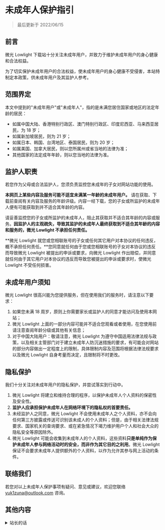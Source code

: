 # 未成年人保护指引

> 最后更新于 2022/06/15

## 前言

微光 Lowlight 下载站十分关注未成年用户，并致力于维护未成年用户的身心健康和合法权益。

为了切实保护未成年用户的合法权益，使未成年用户的身心健康不受侵害，本站特制定本政策，供未成年用户及其监护人参考。

## 范围界定

本文中提到的"未成年用户"或"未成年人"，指的是未满您居住国家或地区的法定年龄的居民：

- 如属中国大陆、香港特别行政区、澳门特别行政区、印度尼西亚、马来西亚居民，为 18 岁；
- 如属新加坡居民，则为 21 岁；
- 如属日本、韩国、台湾地区、泰国居民，则为 20 岁；
- 如属美国、加拿大居民，则以您所属州或省当地的法律为准；
- 其他国家的法定成年年龄，则以您当地的法律为准。

## 监护人职责

若您作为父母或合法监护人，您须负责监控您未成年的子女对网站功能的使用。

**本网页上某些内容及服务可能不适宜未满某一年龄的未成年用户。** 请在获取、下载前查阅有关内容及服务的年龄评级。内容一经下载，您的子女或所监护的未成年人便有可能获取到并不适合其年龄的内容。

请妥善监控您的子女或所监护的未成年人，阻止其获取并不适合其年龄的内容或服务。**因监护人的主观疏失，导致其监护的未成年人最终获取到不适合其年龄的内容和服务的，微光 Lowlight 不承担任何责任。**

**微光 Lowlight 就您或您相联账号的子女或任何其它用户对本协议的任何违反，概不承担任何责任。**您同意就任何由于您或您相联账号的子女对本协议的违反而导致微光 Lowlight 被提出的申诉或要求，向微光 Lowlight 作出赔偿，并同意就任何由于其它用户对本协议的违反而导致您被提出的申诉或要求时，使微光 Lowlight 不受任何损害。

## 未成年用户须知

微光 Lowlight 很高兴能为您提供服务，但在使用我们的服务时，请注意以下要求：

1. 如果您未满 18 周岁，原则上你需要家长或监护人的同意才能访问及使用本网站；
2. 微光 Lowlight 上面的一部分内容可能并不适合您观看或者使用，在您使用前请注意查阅年龄分级或其他有关信息；
3. 对于中国大陆用户：敬请注意，微光 Lowlight 为遵守中国适用法律法规与政策，以及相关主管部门对于建立未成年人防沉迷措施的要求，有可能会对网站的部分内容做出一定程度上的限制，具体限制内容及范围将根据法律法规要求以及微光 Lowlight 自身考量而决定，且限制将不时更改。

## 隐私保护

我们十分关注对未成年用户的隐私保护，并尝试落实到行动中。

1. 微光 Lowlight 将建立和维持合理的程序，以保护未成年人个人资料的保密性及安全性。
2. **监护人应承担保护未成年人在网络环境下的隐私权的首要责任。**
3. 未经监护人之同意，微光 Lowlight 不会使用未成年人之个人资料，亦不会向任何第三方披露或传送可识别该未成人的个人资料；但是，由于相关法律法规要求、国家机关的查询要求、或在紧急情况下竭力维护用户个人和社会大众的隐私安全等原因除外。
4. 微光 Lowlight 可能会收集到未成年人的个人资料，这些资料**只是单纯作为保护未成年人参与网络活动时的安全，而非作为其它目的之利用**。微光 Lowlight 保证不会要求未成年人提供额外的个人资料，以作为允许其参与网上活动的条件。

## 联络我们

若您对以上未成年人保护事项有疑问、意见或建议，欢迎您联络 yuk1zuna@outlook.com 咨询。

## 其他内容

<details>
<summary>站长的话</summary>

作为微光 Lowlight 的站长，同时也是曾经的音游玩家，我知道音游社群是一个充满年轻与活力的圈子。很多人在自己最青春的年华，领略到了来自音乐游戏的魅力。但年轻，更多时候也意味着不确定与不可控。

由于政策缘故，大部分电子游戏在国内的获取途径相对而言比较困难，下载站的存在也佐证了这一点；中国大陆的游戏版号要求和未成年人保护政策，也将为数众多的电子游戏和游戏平台挤出了「合法合规」的范畴，只能在灰色地带尽力维持着运营。

即使电子游戏客观上有诸多好处，比如锻炼反应能力、培养思维能力等，但电子游戏的本质仍然是供人用来消遣的娱乐设施，和棋牌、网文、短视频等并无二致，沉迷于此，轻则劳财，重则伤身，造成的不良影响很大；但与此同时，电子游戏作为全世界人类的奶头乐，是毫无疑问的吸金巨头，通过电子游戏促进经济发展是可行且有巨大利润的，而且国内电子游戏目前仍然有巨大的生存土壤乃至发展空间，也是政策的体现（作为对比，想想之前直接被全方面橄榄的学科类辅导班）。这两种矛盾的事实，体现在政策上，就是「未成年人保护」「版号政策」与「大力推进游戏产业发展」「电竞行业补贴」的不调和。

我没办法也不敢对政策评头论足，但毫无疑问的是，中国的游戏现在仍然处于蓬勃发展的时期，国家也对电子游戏这个载体颇为重视。“版号”和“未成年人保护”的存在，更多起到的是一个筛选的作用。**这种政策并不需要管住所有人，只需要管住大部分应该被管制的人就足够了。**国家需要一个受监管的娱乐方式，来让没有通过筛选的玩家，在规则内合理地进行娱乐活动，而不是让他们过度沉迷游戏，或是被一些游戏中的不正当内容当枪使。这就是这些机制存在的意义。

不得不着重提一下未成年人保护。音游实际上并不是那么容易「沉迷」（肝排名除外），但作为电子游戏的一种，音游注定会被作为上一代人的家长或监护人带上有色眼镜，再加上音游相较于其他游戏的特殊性，注定会让很多人难以理解。

之前某个亲戚和我进行了如下的对话：

> “为什么小孩子都那么喜欢打游戏？”
>
> 我：“因为游戏是为了吸引人游玩而设计的，如果不喜欢打游戏，证明这个游戏设计的不合格。”
>
> “那游戏对孩子有什么好处么？”
>
> 我表示不解。“游戏设计出来最大的目标就是为了娱乐，即使游戏本身可能有好处，但不应该强求一个游戏有诸如‘锻炼智力’、‘提高反应力’之类的好处。”
>
> “既然没有好处，那我的孩子为什么要玩游戏呢？”

不能怪家长们变得功利了，在这个物欲横流、压力倍增的社会，享受娱乐无疑是一种奢侈。因此，很多家长恨不得让孩子一天 25 小时高强度沉迷学习，不只是「为了你好」，更多也是为大多成年人压力巨大的日常生活寻求一丝安慰。

未成年保护问题，本质上是社会问题的缩影，这关乎千千万个家庭，不是可以一言以蔽之的问题。但作为网站的运营方，我希望微光的用户能够和自己的家长或者监护人尽可能的进行一些沟通，让问题有迂回解决的余地，而不是像滚雪球一样越滚越大，最终让这个雪球压垮一切，酿成不可挽回的悲剧。

-----

梨梓 Rytsu 

于 2022 年 6 月 16 日

</details> 
